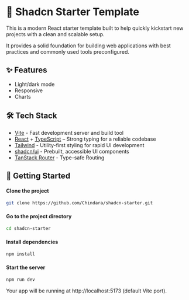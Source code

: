 # 🚀 Shadcn Starter Template

This is a modern React starter template built to help quickly kickstart new projects with a clean and scalable setup.

It provides a solid foundation for building web applications with best practices and commonly used tools preconfigured.

## ✨ Features
- Light/dark mode
- Responsive
- Charts

## 🛠️ Tech Stack
- [Vite](https://vite.dev/) - Fast development server and build tool
- [React](https://react.dev/) + [TypeScript](https://www.typescriptlang.org/) – Strong typing for a reliable codebase
- [Tailwind](https://tailwindcss.com/) - Utility-first styling for rapid UI development
- [shadcn/ui](https://ui.shadcn.com/) - Prebuilt, accessible UI components
- [TanStack Router](https://tanstack.com/router/latest) - Type-safe Routing

## 🚦 Getting Started
#### Clone the project
```bash
git clone https://github.com/Chindara/shadcn-starter.git
```

#### Go to the project directory
```bash
cd shadcn-starter
```

#### Install dependencies
```bash
npm install
```

#### Start the server
```bash
npm run dev
```

Your app will be running at http://localhost:5173 (default Vite port).